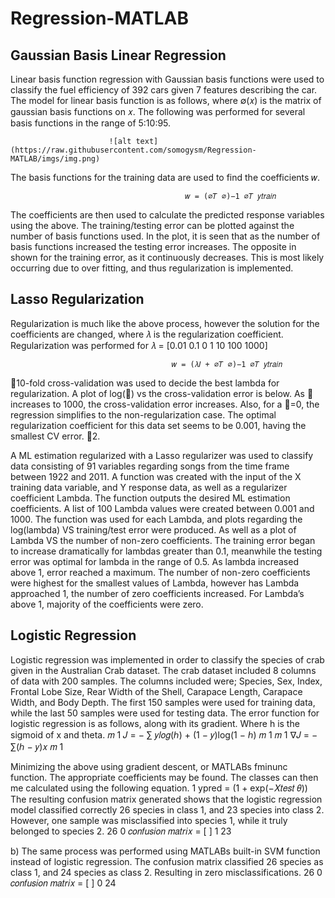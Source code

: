# Regression-MATLAB

## Gaussian Basis Linear Regression

Linear basis function regression with Gaussian basis functions were used to classify the fuel efficiency
of 392 cars given 7 features describing the car. The model for linear basis function is as follows, where
∅(𝑥) is the matrix of gaussian basis functions on 𝑥. The following was performed for several basis
functions in the range of 5:10:95.

                          ![alt text](https://raw.githubusercontent.com/somogysm/Regression-MATLAB/imgs/img.png)

The basis functions for the training data are used to find the coefficients 𝑤.

                                           𝑤 = (∅𝑇 ∅)−1 ∅𝑇 𝑦𝑡𝑟𝑎𝑖𝑛
The coefficients are then used to calculate the predicted response variables using the above. The
training/testing error can be plotted against the number of basis functions used. In the plot, it is seen
that as the number of basis functions increased the testing error increases. The opposite in shown for
the training error, as it continuously decreases. This is most likely occurring due to over fitting, and thus
regularization is implemented.


## Lasso Regularization
Regularization is much like the above process, however the solution for the coefficients are changed,
where 𝜆 is the regularization coefficient. Regularization was performed for 𝜆 =
[0.01 0.1 0 1 10 100 1000]

                                        𝑤 = (𝜆𝐼 + ∅𝑇 ∅)−1 ∅𝑇 𝑦𝑡𝑟𝑎𝑖𝑛
10-fold cross-validation was used to decide the best lambda for regularization. A plot of log(𝜆) vs the
cross-validation error is below. As 𝜆 increases to 1000, the cross-validation error increases. Also, for a
𝜆=0, the regression simplifies to the non-regularization case. The optimal regularization coefficient for
this data set seems to be 0.001, having the smallest CV error.
2.

A ML estimation regularized with a Lasso regularizer was used to classify data consisting of 91 variables
regarding songs from the time frame between 1922 and 2011. A function was created with the input of
the X training data variable, and Y response data, as well as a regularizer coefficient Lambda. The
function outputs the desired ML estimation coefficients. A list of 100 Lambda values were created
between 0.001 and 1000. The function was used for each Lambda, and plots regarding the log(lambda)
VS training/test error were produced. As well as a plot of Lambda VS the number of non-zero
coefficients. The training error began to increase dramatically for lambdas greater than 0.1, meanwhile
the testing error was optimal for lambda in the range of 0.5. As lambda increased above 1, error reached
a maximum. The number of non-zero coefficients were highest for the smallest values of Lambda,
however has Lambda approached 1, the number of zero coefficients increased. For Lambda’s above 1,
majority of the coefficients were zero.

## Logistic Regression
Logistic regression was implemented in order to classify the species of crab given in the Australian
Crab dataset. The crab dataset included 8 columns of data with 200 samples. The columns included
were; Species, Sex, Index, Frontal Lobe Size, Rear Width of the Shell, Carapace Length, Carapace Width,
and Body Depth. The first 150 samples were used for training data, while the last 50 samples were used
for testing data. The error function for logistic regression is as follows, along with its gradient. Where h
is the sigmoid of x and theta.
                                          𝑚
                                     1
                                𝐽 = − ∑ 𝑦𝑙𝑜𝑔(ℎ) + (1 − 𝑦)log(1 − ℎ)
                                     𝑚
                                           1
                                                      𝑚
                                                1
                                          ∇𝐽 = − ∑(ℎ − 𝑦)𝑥
                                                𝑚
                                                      1

Minimizing the above using gradient descent, or MATLABs fminunc function. The appropriate
coefficients may be found. The classes can then me calculated using the following equation.
                                                         1
                                       ypred =
                                                 (1 + exp(−𝑋𝑡𝑒𝑠𝑡 𝜃))
The resulting confusion matrix generated shows that the logistic regression model classified correctly 26
species in class 1, and 23 species into class 2. However, one sample was misclassified into species 1,
while it truly belonged to species 2.
                                                         26 0
                                     𝑐𝑜𝑛𝑓𝑢𝑠𝑖𝑜𝑛 𝑚𝑎𝑡𝑟𝑖𝑥 = [      ]
                                                          1 23


b) The same process was performed using MATLABs built-in SVM function instead of logistic regression.
The confusion matrix classified 26 species as class 1, and 24 species as class 2. Resulting in zero
misclassifications.
                                                         26 0
                                     𝑐𝑜𝑛𝑓𝑢𝑠𝑖𝑜𝑛 𝑚𝑎𝑡𝑟𝑖𝑥 = [      ]
                                                          0 24
